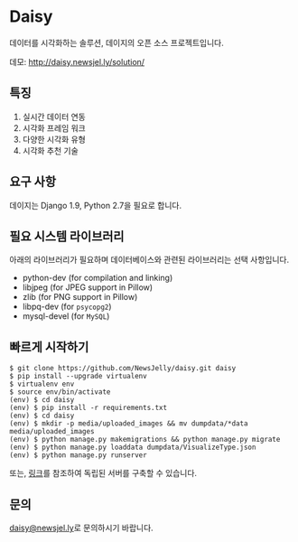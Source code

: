 # Daisy
데이터를 시각화하는 솔루션, 데이지의 오픈 소스 프로젝트입니다.

데모: http://daisy.newsjel.ly/solution/

## 특징
1. 실시간 데이터 연동
1. 시각화 프레임 워크
1. 다양한 시각화 유형
1. 시각화 추천 기술

## 요구 사항
데이지는 Django 1.9, Python 2.7을 필요로 합니다.

## 필요 시스템 라이브러리
아래의 라이브러리가 필요하며 데이터베이스와 관련된 라이브러리는 선택 사항입니다.

- python-dev (for compilation and linking)
- libjpeg (for JPEG support in Pillow)
- zlib (for PNG support in Pillow)
- libpq-dev (for `psycopg2`)
- mysql-devel (for `MySQL`)

## 빠르게 시작하기
```
$ git clone https://github.com/NewsJelly/daisy.git daisy
$ pip install --upgrade virtualenv
$ virtualenv env
$ source env/bin/activate
(env) $ cd daisy
(env) $ pip install -r requirements.txt
(env) $ cd daisy
(env) $ mkdir -p media/uploaded_images && mv dumpdata/*data media/uploaded_images
(env) $ python manage.py makemigrations && python manage.py migrate
(env) $ python manage.py loaddata dumpdata/VisualizeType.json
(env) $ python manage.py runserver
```

또는, [링크](https://github.com/NewsJelly/daisy/wiki/%EB%8F%85%EB%A6%BD-%EC%84%9C%EB%B2%84-%EA%B5%AC%EC%B6%95)를 참조하여 독립된 서버를 구축할 수 있습니다.

## 문의
<daisy@newsjel.ly>로 문의하시기 바랍니다.
